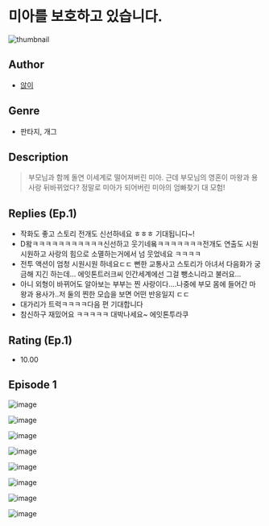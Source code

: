 # 미아를 보호하고 있습니다.
![thumbnail](https://image-comic.pstatic.net/user_contents_data/challenge_comic/2023/05/25/367068/upload_3905572376257049906_480x623.jpeg)

## Author
- [않이](https://comic.naver.com/artistTitle?id=367068)

## Genre
- 판타지, 개그

## Description
> 부모님과 함께 돌연 이세계로 떨어져버린 미아. 근데 부모님의 영혼이 마왕과 용사랑 뒤바뀌었다? 정말로 미아가 되어버린 미아의 엄빠찾기 대 모험!

## Replies (Ep.1)
- 작화도 좋고 스토리 전개도 신선하네요 ㅎㅎㅎ 기대됩니다~!
- D왘ㅋㅋㅋㅋㅋㅋㅋㅋㅋㅋㅋ신선하고 웃기네욬ㅋㅋㅋㅋㅋㅋㅋ전개도 연출도 시원시원하고 사랑의 힘으로 소멸하는거에서 넘 웃었네요 ㅋㅋㅋㅋ
- 전투 액션이 엄청 시원시원 하네요ㄷㄷ 뻔한 교통사고 스토리가 아녀서 다음화가 궁금해 지긴 하는데... 에잇톤트러크씨 인간세계에선 그걸 뺑소니라고 불러요...
- 아니 외형이 바뀌어도 알아보는 부부는 찐 사랑이다....나중에 부모 몸에 들어간 마왕과 용사가..저 둘의 찐한 모습을 보면 어떤 반응일지 ㄷㄷ
- 대가리가 트럭ㅋㅋㅋㅋ다음 편 기대합니다
- 참신하구 재밌어요 ㅋㅋㅋㅋㅋ 대박나세요~ 에잇톤투라쿠

## Rating (Ep.1)
- 10.00

## Episode 1
![image](https://image-comic.pstatic.net/user_contents_data/challenge_comic/2023/05/25/367068/upload_3689915260868898871.jpeg)

![image](https://image-comic.pstatic.net/user_contents_data/challenge_comic/2023/05/25/367068/upload_7219890551463885155.jpeg)

![image](https://image-comic.pstatic.net/user_contents_data/challenge_comic/2023/05/25/367068/upload_7004893151592001589.jpeg)

![image](https://image-comic.pstatic.net/user_contents_data/challenge_comic/2023/05/25/367068/upload_4134923707119461990.jpeg)

![image](https://image-comic.pstatic.net/user_contents_data/challenge_comic/2023/05/25/367068/upload_4062922390041420646.jpeg)

![image](https://image-comic.pstatic.net/user_contents_data/challenge_comic/2023/05/25/367068/upload_3559080863171372645.jpeg)

![image](https://image-comic.pstatic.net/user_contents_data/challenge_comic/2023/05/25/367068/upload_3907210464701200228.jpeg)

![image](https://image-comic.pstatic.net/user_contents_data/challenge_comic/2023/05/25/367068/upload_3617296713933414708.jpeg)
